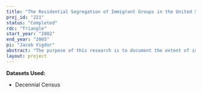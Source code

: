 ```yaml
---
title: "The Residential Segregation of Immigrant Groups in the United States, 1910-2000"
proj_id: "221"
status: "Completed"
rdc: "Triangle"
start_year: "2002"
end_year: "2005"
pi: "Jacob Vigdor"
abstract: "The purpose of this research is to document the extent of immigrant segregation in U.S. metropolitan areas, explain the formation and dissipation of immigrant ghettos, and examine the implications of residential concentration for immigrants’ socioeconomic and developmental well-being. The project will make use of public-use Census data to compute segregation indices and statistically analyze residential location choices and individual outcomes in 1910. The project will use non-public use Census microdata to perform statistical analysis in 1990, as well as 1980 and 2000 as the data become available. This project will benefit the Census Bureau in two ways. First, the segregation data derived from this effort will complement the Bureau’s own data on residential segregation, which to this point has focused on broad racial categories rather than individual immigrant groups. Second, learning about the dynamic evolution of immigrant enclaves will assist the Bureau in planning for future Census enumerations."
layout: project
---
```


**Datasets Used:**

  - Decennial Census 

